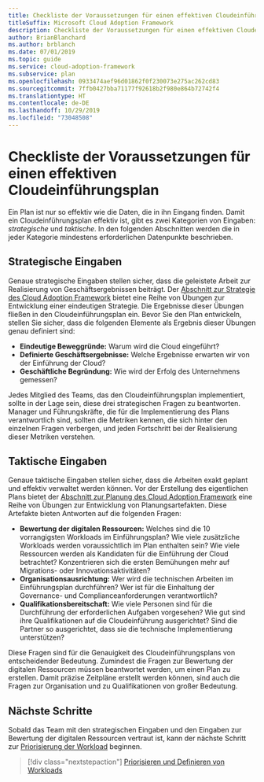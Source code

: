 ```yaml
---
title: Checkliste der Voraussetzungen für einen effektiven Cloudeinführungsplan
titleSuffix: Microsoft Cloud Adoption Framework
description: Checkliste der Voraussetzungen für einen effektiven Cloudeinführungsplan
author: BrianBlanchard
ms.author: brblanch
ms.date: 07/01/2019
ms.topic: guide
ms.service: cloud-adoption-framework
ms.subservice: plan
ms.openlocfilehash: 0933474aef96d01862f0f230073e275ac262cd83
ms.sourcegitcommit: 7ffb0427bba71177f92618b2f980e864b72742f4
ms.translationtype: HT
ms.contentlocale: de-DE
ms.lasthandoff: 10/29/2019
ms.locfileid: "73048508"
---
```

# <a name="prerequisites-checklist-for-an-effective-cloud-adoption-plan"></a>Checkliste der Voraussetzungen für einen effektiven Cloudeinführungsplan

Ein Plan ist nur so effektiv wie die Daten, die in ihn Eingang finden. Damit ein Cloudeinführungsplan effektiv ist, gibt es zwei Kategorien von Eingaben: *strategische* und *taktische*. In den folgenden Abschnitten werden die in jeder Kategorie mindestens erforderlichen Datenpunkte beschrieben.

## <a name="strategic-inputs"></a>Strategische Eingaben

Genaue strategische Eingaben stellen sicher, dass die geleistete Arbeit zur Realisierung von Geschäftsergebnissen beiträgt. Der [Abschnitt zur Strategie des Cloud Adoption Framework](../strategy/index.md) bietet eine Reihe von Übungen zur Entwicklung einer eindeutigen Strategie. Die Ergebnisse dieser Übungen fließen in den Cloudeinführungsplan ein. Bevor Sie den Plan entwickeln, stellen Sie sicher, dass die folgenden Elemente als Ergebnis dieser Übungen genau definiert sind:

- **Eindeutige Beweggründe:** Warum wird die Cloud eingeführt?
- **Definierte Geschäftsergebnisse:** Welche Ergebnisse erwarten wir von der Einführung der Cloud?
- **Geschäftliche Begründung:** Wie wird der Erfolg des Unternehmens gemessen?

Jedes Mitglied des Teams, das den Cloudeinführungsplan implementiert, sollte in der Lage sein, diese drei strategischen Fragen zu beantworten. Manager und Führungskräfte, die für die Implementierung des Plans verantwortlich sind, sollten die Metriken kennen, die sich hinter den einzelnen Fragen verbergen, und jeden Fortschritt bei der Realisierung dieser Metriken verstehen.

## <a name="tactical-inputs"></a>Taktische Eingaben

Genaue taktische Eingaben stellen sicher, dass die Arbeiten exakt geplant und effektiv verwaltet werden können. Vor der Erstellung des eigentlichen Plans bietet der [Abschnitt zur Planung des Cloud Adoption Framework](./index.md) eine Reihe von Übungen zur Entwicklung von Planungsartefakten. Diese Artefakte bieten Antworten auf die folgenden Fragen:

- **Bewertung der digitalen Ressourcen:** Welches sind die 10 vorrangigsten Workloads im Einführungsplan? Wie viele zusätzliche Workloads werden voraussichtlich im Plan enthalten sein? Wie viele Ressourcen werden als Kandidaten für die Einführung der Cloud betrachtet? Konzentrieren sich die ersten Bemühungen mehr auf Migrations- oder Innovationsaktivitäten?
- **Organisationsausrichtung:** Wer wird die technischen Arbeiten im Einführungsplan durchführen? Wer ist für die Einhaltung der Governance- und Complianceanforderungen verantwortlich?
- **Qualifikationsbereitschaft:** Wie viele Personen sind für die Durchführung der erforderlichen Aufgaben vorgesehen? Wie gut sind ihre Qualifikationen auf die Cloudeinführung ausgerichtet? Sind die Partner so ausgerichtet, dass sie die technische Implementierung unterstützen?

Diese Fragen sind für die Genauigkeit des Cloudeinführungsplans von entscheidender Bedeutung. Zumindest die Fragen zur Bewertung der digitalen Ressourcen müssen beantwortet werden, um einen Plan zu erstellen. Damit präzise Zeitpläne erstellt werden können, sind auch die Fragen zur Organisation und zu Qualifikationen von großer Bedeutung.

## <a name="next-steps"></a>Nächste Schritte

Sobald das Team mit den strategischen Eingaben und den Eingaben zur Bewertung der digitalen Ressourcen vertraut ist, kann der nächste Schritt zur [Priorisierung der Workload](./workloads.md) beginnen.

> [!div class="nextstepaction"]
> [Priorisieren und Definieren von Workloads](./workloads.md)
